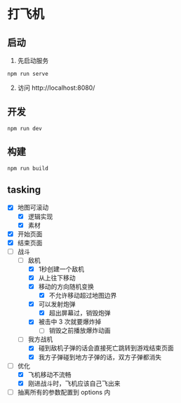 # 打飞机

## 启动

1. 先启动服务

```shell
npm run serve
```

2. 访问 http://localhost:8080/

## 开发

```shell
npm run dev
```

## 构建
```shel
npm run build
```

## tasking

- [x] 地图可滚动
  - [x] 逻辑实现
  - [x] 素材
- [x] 开始页面
- [x] 结束页面
- [ ] 战斗
  - [ ] 敌机
    - [x] 1秒创建一个敌机
    - [x] 从上往下移动
    - [x] 移动的方向随机变换
        - [x] 不允许移动超过地图边界
    - [x] 可以发射炮弹
      - [x] 超出屏幕过，销毁炮弹
    - [x] 被击中 3 次就要爆炸掉
      - [ ] 销毁之前播放爆炸动画
  - [ ] 我方战机
    - [x] 碰到敌机子弹的话会直接死亡跳转到游戏结束页面
    - [x] 我方子弹碰到地方子弹的话，双方子弹都消失

- [ ] 优化
  - [x] 飞机移动不流畅
  - [x] 刚进战斗时，飞机应该自己飞出来
- [ ] 抽离所有的参数配置到 options 内
